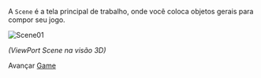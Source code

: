 A `Scene` é a tela principal de trabalho, onde você coloca objetos gerais para compor seu jogo.


![Scene01](https://cdn.discordapp.com/attachments/859440081462493194/859581899567530004/unknown.png)

*(ViewPort Scene na visão 3D)*

Avançar [Game](./1.2_game.md)